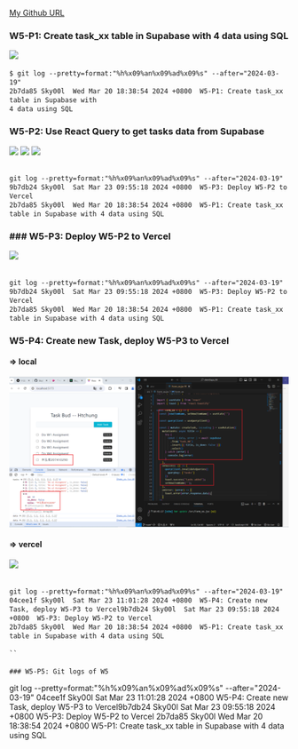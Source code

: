 [My Github URL](https://github.com/Sky00l/1112-wp2-2N_90.git)

### W5-P1: Create task_xx table in Supabase with 4 data using SQL

![](w5-p1.png)

```
$ git log --pretty=format:"%h%x09%an%x09%ad%x09%s" --after="2024-03-19"
2b7da85 Sky00l  Wed Mar 20 18:38:54 2024 +0800  W5-P1: Create task_xx table in Supabase with
4 data using SQL

```

### W5-P2: Use React Query to get tasks data from Supabase

![](w5-p2-1.png)
![](w5-p2-2.png)
![](w5-p2-3.png)

```

git log --pretty=format:"%h%x09%an%x09%ad%x09%s" --after="2024-03-19"
9b7db24 Sky00l  Sat Mar 23 09:55:18 2024 +0800  W5-P3: Deploy W5-P2 to Vercel
2b7da85 Sky00l  Wed Mar 20 18:38:54 2024 +0800  W5-P1: Create task_xx table in Supabase with 4 data using SQL

```

### ### W5-P3: Deploy W5-P2 to Vercel

![](w5-p3.png)

```

git log --pretty=format:"%h%x09%an%x09%ad%x09%s" --after="2024-03-19"
9b7db24 Sky00l  Sat Mar 23 09:55:18 2024 +0800  W5-P3: Deploy W5-P2 to Vercel
2b7da85 Sky00l  Wed Mar 20 18:38:54 2024 +0800  W5-P1: Create task_xx table in Supabase with 4 data using SQL

```

### W5-P4: Create new Task, deploy W5-P3 to Vercel
 
#### => local
 
![](w5-p4-1.png)
 
#### => vercel
 
![](w5-p4-2.png)

```

git log --pretty=format:"%h%x09%an%x09%ad%x09%s" --after="2024-03-19"
04cee1f Sky00l  Sat Mar 23 11:01:28 2024 +0800  W5-P4: Create new Task, deploy W5-P3 to Vercel9b7db24 Sky00l  Sat Mar 23 09:55:18 2024 +0800  W5-P3: Deploy W5-P2 to Vercel
2b7da85 Sky00l  Wed Mar 20 18:38:54 2024 +0800  W5-P1: Create task_xx table in Supabase with 4 data using SQL

``

### W5-P5: Git logs of W5

```

git log --pretty=format:"%h%x09%an%x09%ad%x09%s" --after="2024-03-19"
04cee1f Sky00l  Sat Mar 23 11:01:28 2024 +0800  W5-P4: Create new Task, deploy W5-P3 to Vercel9b7db24 Sky00l  Sat Mar 23 09:55:18 2024 +0800  W5-P3: Deploy W5-P2 to Vercel
2b7da85 Sky00l  Wed Mar 20 18:38:54 2024 +0800  W5-P1: Create task_xx table in Supabase with 4 data using SQL

```
